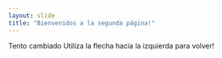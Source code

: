 ```yaml
---
layout: slide
title: "Bienvenidos a la segunda página!"
---
```

Tento cambiado
Utiliza la flecha hacia la izquierda para volver!
